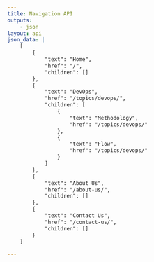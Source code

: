 ```yaml
---
title: Navigation API
outputs: 
    - json
layout: api
json_data: |
    [
        {
            "text": "Home",
            "href": "/",
            "children": []
        },
        {
            "text": "DevOps",
            "href": "/topics/devops/",
            "children": [
                {
                    "text": "Methodology",
                    "href": "/topics/devops/"
                },
                {
                    "text": "Flow",
                    "href": "/topics/devops/"
                }
            ]
        },
        {
            "text": "About Us",
            "href": "/about-us/",
            "children": []
        },
        {
            "text": "Contact Us",
            "href": "/contact-us/",
            "children": []
        }
    ]

---
```

